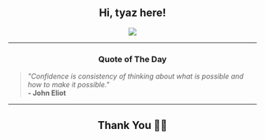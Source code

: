 <h2 align="center"> Hi, tyaz here!</h2>

<p align="center">
<a href="https://github.com/tyazx" alt="github streak"><img src="https://dvst-streak.herokuapp.com/?user=tyazx&theme=tokyonight&fire=DD472C"></a>
</p>

<hr>
<h3 align="center">Quote of The Day</h3>
<p align="center">
<blockquote>
<i>"Confidence is consistency of thinking about what is possible and how to make it possible."</i>
<br>
<b>- John Eliot</b>
</blockquote>
</p>


<hr>
<h2 align="center">Thank You 🙏🏼</h2>
